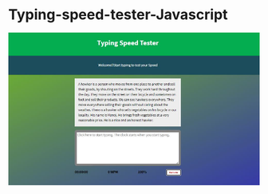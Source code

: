 # Typing-speed-tester-Javascript

<img src="https://github.com/Brillianttyagi/Typing-speed-tester-Javascript/blob/master/Images/typing%20tester%20pic.JPG?raw=true">
